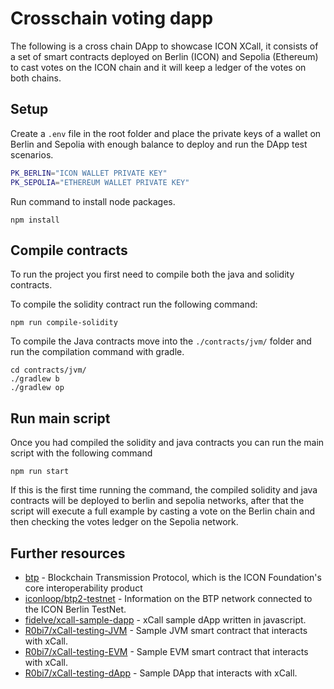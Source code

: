 # Crosschain voting dapp

The following is a cross chain DApp to showcase ICON XCall, it consists of a set of smart contracts deployed on Berlin (ICON) and Sepolia (Ethereum) to cast votes on the ICON chain and it will keep a ledger of the votes on both chains.

## Setup

Create a `.env` file in the root folder and place the private keys of a wallet on Berlin and Sepolia with enough balance to deploy and run the DApp test scenarios.
```bash
PK_BERLIN="ICON WALLET PRIVATE KEY"
PK_SEPOLIA="ETHEREUM WALLET PRIVATE KEY"
```

Run command to install node packages.
```
npm install
```

## Compile contracts

To run the project you first need to compile both the java and solidity contracts.

To compile the solidity contract run the following command:
```
npm run compile-solidity
```

To compile the Java contracts move into the `./contracts/jvm/` folder and run the compilation command with gradle.
```
cd contracts/jvm/
./gradlew b
./gradlew op
```

## Run main script

Once you had compiled the solidity and java contracts you can run the main script with the following command
```
npm run start
```

If this is the first time running the command, the compiled solidity and java contracts will be deployed to berlin and sepolia networks, after that the script will execute a full example by casting a vote on the Berlin chain and then checking the votes ledger on the Sepolia network.

## Further resources

- [btp](https://github.com/icon-project/btp2) - Blockchain Transmission Protocol, which is the ICON Foundation's core interoperability product
- [iconloop/btp2-testnet](https://github.com/iconloop/btp2-testnet) - Information on the BTP network connected to the ICON Berlin TestNet.
- [fidelve/xcall-sample-dapp](https://github.com/FidelVe/xcall-sample-dapp) - xCall sample dApp written in javascript.
- [R0bi7/xCall-testing-JVM](https://github.com/R0bi7/xCall-testing-JVM) - Sample JVM smart contract that interacts with xCall.
- [R0bi7/xCall-testing-EVM](https://github.com/R0bi7/xCall-testing-EVM) - Sample EVM smart contract that interacts with xCall.
- [R0bi7/xCall-testing-dApp](https://github.com/R0bi7/xCall-testing-dApp/tree/master) - Sample DApp that interacts with xCall.
